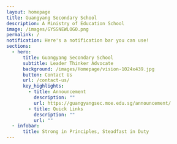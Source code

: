 ```yaml
---
layout: homepage
title: Guangyang Secondary School
description: A Ministry of Education School
image: /images/GYSSNEWLOGO.png
permalink: /
notification: Here's a notification bar you can use!
sections:
  - hero:
      title: Guangyang Secondary School
      subtitle: Leader Thinker Advocate
      background: /images/Homepage/vision-1024x439.jpg
      button: Contact Us
      url: /contact-us/
      key_highlights:
        - title: Announcement
          description: ""
          url: https://guangyangsec.moe.edu.sg/announcement/
        - title: Quick Links
          description: ""
          url: ""
  - infobar:
      title: Strong in Principles, Steadfast in Duty
---
```

